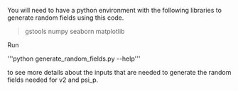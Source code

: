 You will need to have a python environment with the following libraries to generate random fields using this code.

> gstools
> numpy
> seaborn
> matplotlib

Run

'''python generate_random_fields.py --help'''

to see more details about the inputs that are needed to generate the random fields needed for v2 and psi_p. 
